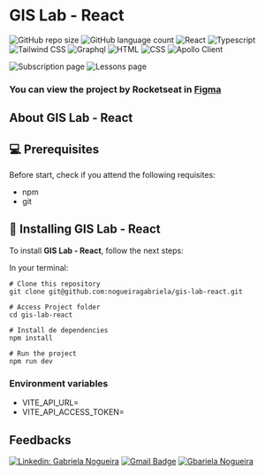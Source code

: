 # **GIS Lab - React**


![GitHub repo size](https://img.shields.io/github/repo-size/nogueiragabriela/gis-lab-react?style=for-the-badge)
![GitHub language count](https://img.shields.io/github/languages/count/nogueiragabriela/gis-lab-react?style=for-the-badge)
![React](https://img.shields.io/badge/React-20232A?style=for-the-badge&logo=react&logoColor=61DAFB)
![Typescript](https://img.shields.io/badge/TypeScript-007ACC?style=for-the-badge&logo=typescript&logoColor=white)
![Tailwind CSS](https://img.shields.io/badge/Tailwind_CSS-38bdf8?style=for-the-badge&logo=tailwind&logoColor=white)
![Graphql](https://img.shields.io/badge/Graphql-e10098?style=for-the-badge&logo=graphql&logoColor=white)
![HTML](https://img.shields.io/badge/HTML5-E34F26?style=for-the-badge&logo=html5&logoColor=white)
![CSS](https://img.shields.io/badge/CSS3-1572B6?style=for-the-badge&logo=css3&logoColor=white)
![Apollo Client](https://img.shields.io/badge/Apollo_Client-311c87?style=for-the-badge&logo=tailwind&logoColor=white)

<img src="https://imgur.com/uwQTj3C.gif" alt="Subscription page">

<img src="https://imgur.com/u1c8AGQ.gif" alt="Lessons page">



### You can view the project by Rocketseat in [Figma](https://www.figma.com/community/file/1120711251998877938)

## About GIS Lab - React


## 💻 Prerequisites

Before start, check if you attend the following requisites:
* npm
* git

## 🚀 Installing GIS Lab - React

To install **GIS Lab - React**, follow the next steps:

In your terminal:

```
# Clone this repository
git clone git@github.com:nogueiragabriela/gis-lab-react.git
```
```
# Access Project folder
cd gis-lab-react
```
```
# Install de dependencies
npm install
```
```
# Run the project
npm run dev
```
### Environment variables
* VITE_API_URL=
* VITE_API_ACCESS_TOKEN=

## Feedbacks

[![Linkedin: Gabriela Nogueira](https://img.shields.io/badge/-GabrielaNogueira-blue?style=flat-square&logo=Linkedin&logoColor=white&link=LINK-DO-SEU-LINKEDIN)](https://www.linkedin.com/in/gabriela-nogueira-190026180/)
[![Gmail Badge](https://img.shields.io/badge/-nogueiragabriela93@gmail.com-006bed?style=flat-square&logo=Gmail&logoColor=white&link=mailto:SEU-EMAIL)](mailto:nogueiragabriela93@gmail.com)
[![Gbariela Nogueira]( https://img.shields.io/github/followers/nogueiragabriela?label=follow&style=social)](https://github.com/nogueiragabriela)

